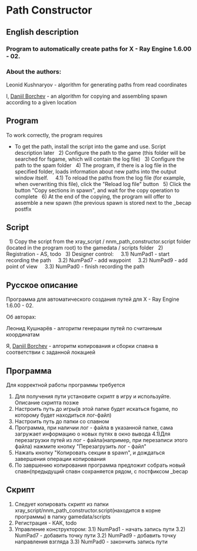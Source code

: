 # Path Constructor

## English description
### Program to automatically create paths for X - Ray Engine 1.6.00 - 02.
### About the authors:

Leonid Kushnaryov - algorithm for generating paths from read coordinates

I, [Daniil Borchev](https://github.com/daniilborschev) - an algorithm for copying and assembling spawn according to a given location

## Program
To work correctly, the program requires
* To get the path, install the script into the game and use. Script description later
  2) Configure the path to the game (this folder will be searched for fsgame, which will contain the log file)
  3) Configure the path to the spam folder
  4) The program, if there is a log file in the specified folder, loads information about new paths into the output window itself.
    4.1) To reload the paths from the log file (for example, when overwriting this file), click the "Reload log file" button
  5) Click the button "Copy sections in spawn", and wait for the copy operation to complete
  6) At the end of the copying, the program will offer to assemble a new spawn (the previous spawn is stored next to the _becap postfix

## Script
  1) Copy the script from the xray_script / nnm_path_constructor.script folder (located in the program root) to the gamedata / scripts folder
  2) Registration - AS, todo
  3) Designer control:
    3.1) NumPad1 - start recording the path
    3.2) NumPad7 - add waypoint
    3.2) NumPad9 - add point of view
    3.3) NumPad0 - finish recording the path

## Русское описание
Программа для автоматического создания путей для X - Ray Engine 1.6.00 - 02.

Об авторах:

Леонид Кушнарёв - алгоритм генерации путей по считанным координатам

Я, [Daniil Borchev](https://github.com/daniilborschev) - алгоритм копирования и сборки спавна в соответствии с заданной локацией

## Программа
Для корректной работы программы требуется
  1)  Для получения пути установите скрипт в игру и используйте. Описание скрипта позже
  2)  Настроить путь до игры(в этой папке будет искаться fsgame, по которому будет находиться лог-файл)
  3)  Настроить путь до папки со спавном
  4)  Программа, при наличии лог - файла в указанной папке, сама загружает информацию о новых путях в окно вывода
    4.1)Для перезагрузки путей из лог - файла(например, при перезаписи этого файла) нажмите кнопку "Перезагрузить лог - файл" 
  5)  Нажать кнопку "Копировать секции в spawn", и дождаться завершения операции копирования
  6)  По завршению копирования программа предложит собрать новый спавн(предыдущий спавн сохраняется рядом, с постфиксом _becap

## Скрипт
  1) Следует копировать скрипт из папки xray_script/nnm_path_constructor.script(находится в корне программы) в папку gamedata/scripts
  2) Регистрация - КАК, todo
  3) Управление конструктором:
    3.1) NumPad1 - начать запись пути
    3.2) NumPad7 - добавить точку пути
    3.2) NumPad9 - добавить точку направления взгляда
    3.3) NumPad0 - закончить запись пути
